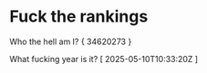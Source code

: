 # Fuck the rankings

Who the hell am I?
{ 34620273 }

What fucking year is it?
[ 2025-05-10T10:33:20Z ]
